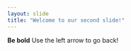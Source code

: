 ```yaml
---
layout: slide
title: "Welcome to our second slide!"
---
```

**Be bold**
Use the left arrow to go back!
